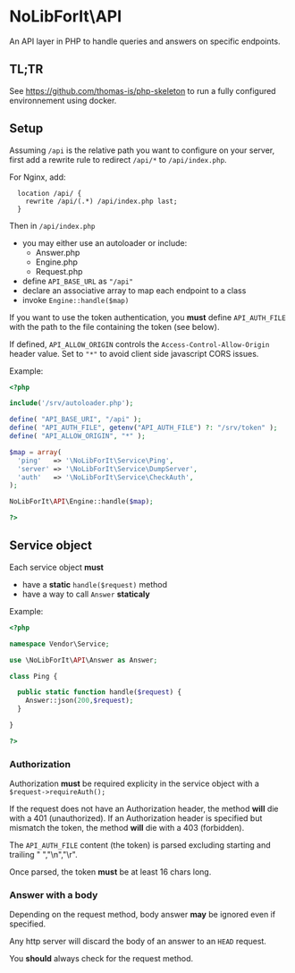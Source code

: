 # NoLibForIt\API

An API layer in PHP to handle queries and answers on specific endpoints.


## TL;TR

See <https://github.com/thomas-is/php-skeleton> to run a fully configured
environnement using docker.

## Setup

Assuming `/api` is the relative path you want to configure on your server, first
add a rewrite rule to redirect `/api/*` to `/api/index.php`.

For Nginx, add:
```
  location /api/ {
    rewrite /api/(.*) /api/index.php last;
  }
```

Then in `/api/index.php`
- you may either use an autoloader or include:
  - Answer.php
  - Engine.php
  - Request.php
- define `API_BASE_URL` as `"/api"`
- declare an associative array to map each endpoint to a class
- invoke `Engine::handle($map)`

If you want to use the token authentication, you **must** define `API_AUTH_FILE`
with the path to the file containing the token (see below).

If defined, `API_ALLOW_ORIGIN` controls the `Access-Control-Allow-Origin` header
value. Set to `"*"` to avoid client side javascript CORS issues.

Example:
```php
<?php

include('/srv/autoloader.php');

define( "API_BASE_URI", "/api" );
define( "API_AUTH_FILE", getenv("API_AUTH_FILE") ?: "/srv/token" );
define( "API_ALLOW_ORIGIN", "*" );

$map = array(
  'ping'   => '\NoLibForIt\Service\Ping',
  'server' => '\NoLibForIt\Service\DumpServer',
  'auth'   => '\NoLibForIt\Service\CheckAuth',
);

NoLibForIt\API\Engine::handle($map);

?>
```

## Service object

Each service object **must**
- have a **static** `handle($request)` method
- have a way to call `Answer` **staticaly**

Example:
```php
<?php

namespace Vendor\Service;

use \NoLibForIt\API\Answer as Answer;

class Ping {

  public static function handle($request) {
    Answer::json(200,$request);
  }

}

?>
```

### Authorization

Authorization **must** be required explicity in the service object with a
`$request->requireAuth();`

If the request does not have an Authorization header, the method **will** die
with a 401 (unauthorized).
If an Authorization header is specified but mismatch the token, the method
**will** die with a 403 (forbidden).

The `API_AUTH_FILE` content (the token) is parsed excluding starting and
trailing " ","\n","\r".

Once parsed, the token **must** be at least 16 chars long.


### Answer with a body

Depending on the request method, body answer **may** be ignored even if
specified.

Any http server will discard the body of an answer to an `HEAD` request.

You **should** always check for the request method.

